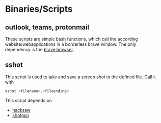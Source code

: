 # Binaries/Scripts

## outlook, teams, protonmail

These scripts are simple bash functions, which call the according
website/webapplications in a borderless brave window. The only dependency is
the [brave browser](https://brave.com/).

## sshot

This script is used to take and save a screen shot to the defined file. Call it
with

```sh
sshot <filename>.<fileending>
```

This script depends on

- [hacksaw](https://github.com/neXromancers/hacksaw)
- [shotgun](https://github.com/neXromancers/shotgun)
